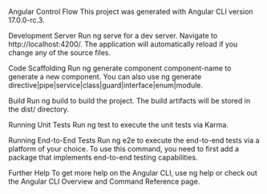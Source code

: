 Angular Control Flow
This project was generated with Angular CLI version 17.0.0-rc.3.

Development Server
Run ng serve for a dev server. Navigate to http://localhost:4200/. The application will automatically reload if you change any of the source files.

Code Scaffolding
Run ng generate component component-name to generate a new component. You can also use ng generate directive|pipe|service|class|guard|interface|enum|module.

Build
Run ng build to build the project. The build artifacts will be stored in the dist/ directory.

Running Unit Tests
Run ng test to execute the unit tests via Karma.

Running End-to-End Tests
Run ng e2e to execute the end-to-end tests via a platform of your choice. To use this command, you need to first add a package that implements end-to-end testing capabilities.

Further Help
To get more help on the Angular CLI, use ng help or check out the Angular CLI Overview and Command Reference page.
